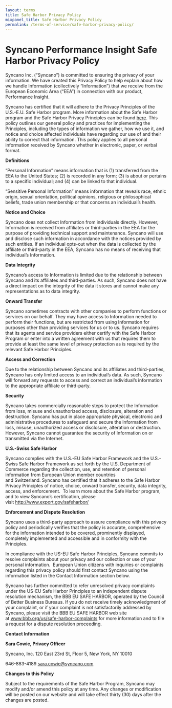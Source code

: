 ```yaml
---
layout: terms
title: Safe Harbor Privacy Policy
mixpanel_title: Safe Harbor Privacy Policy
permalink: /terms-of-service/safe-harbor-privacy-policy/
---
```


<h1>Syncano Performance Insight Safe Harbor Privacy Policy</h1>
Syncano Inc. (“Syncano”) is committed to ensuring the privacy of your information. We have created this Privacy Policy to help explain about how we handle Information (collectively “Information”) that we receive from the European Economic Area (“EEA”) in connection with our product, Performance Insight.

Syncano has certified that it will adhere to the Privacy Principles of the U.S.-E.U. Safe Harbor program. More information about the Safe Harbor program and the Safe Harbor Privacy Principles can be found <a target="_blank" href="http://www.export.gov/safeharbor/eu/eg_main_018475.asp">here</a>. This policy outlines our general policy and practices for implementing the Principles, including the types of information we gather, how we use it, and notice and choice affected individuals have regarding our use of and their ability to correct that information. This policy applies to all personal information received by Syncano whether in electronic, paper, or verbal format.

<strong>Definitions</strong>

“Personal Information” means information that is (1) transferred from the EEA to the United States; (2) is recorded in any form; (3) is about or pertains to a specific individual; and (4) can be linked to that individual.

“Sensitive Personal Information” means information that reveals race, ethnic origin, sexual orientation, political opinions, religious or philosophical beliefs, trade union membership or that concerns an individual’s health.

<strong>Notice and Choice </strong>

Syncano does not collect Information from individuals directly. However, Information is received from affiliates or third-parties in the EEA for the purpose of providing technical support and maintenance. Syncano will use and disclose such information in accordance with the notices provided by such entities. If an individual opts-out when the data is collected by the affiliate or third-party in the EEA, Syncano has no means of receiving that individual’s Information.

<strong>Data Integrity</strong>

Syncano’s access to Information is limited due to the relationship between Syncano and its affiliates and third-parties. As such, Syncano does not have a direct impact on the integrity of the data it stores and cannot make any representations as to data integrity.

<strong>Onward Transfer</strong>

Syncano sometimes contracts with other companies to perform functions or services on our behalf. They may have access to Information needed to perform their functions, but are restricted from using Information for purposes other than providing services for us or to us. Syncano requires that its agents and service providers either certify with the Safe Harbor Program or enter into a written agreement with us that requires them to provide at least the same level of privacy protection as is required by the relevant Safe Harbor Principles.

<strong>Access and Correction</strong>

Due to the relationship between Syncano and its affiliates and third-parties, Syncano has only limited access to an individual’s data. As such, Syncano will forward any requests to access and correct an individual’s information to the appropriate affiliate or third-party.

<strong>Security </strong>

Syncano takes commercially reasonable steps to protect the Information from loss, misuse and unauthorized access, disclosure, alteration and destruction. Syncano has put in place appropriate physical, electronic and administrative procedures to safeguard and secure the Information from loss, misuse, unauthorized access or disclosure, alteration or destruction. However, Syncano cannot guarantee the security of Information on or transmitted via the Internet.

<strong>U.S.-Swiss Safe Harbor</strong>

Syncano complies with the U.S.-EU Safe Harbor Framework and the U.S.-Swiss Safe Harbor Framework as set forth by the U.S. Department of Commerce regarding the collection, use, and retention of personal information from European Union member countries and Switzerland. Syncano has certified that it adheres to the Safe Harbor Privacy Principles of notice, choice, onward transfer, security, data integrity, access, and enforcement.  To learn more about the Safe Harbor program, and to view Syncano’s certification, please visit http://www.export.gov/safeharbor/

<strong>Enforcement and Dispute Resolution </strong>

Syncano uses a third-party approach to assure compliance with this privacy policy and periodically verifies that the policy is accurate, comprehensive for the information intended to be covered, prominently displayed, completely implemented and accessible and in conformity with the Principles.

In compliance with the US-EU Safe Harbor Principles, Syncano commits to resolve complaints about your privacy and our collection or use of your personal information.  European Union citizens with inquiries or complaints regarding this privacy policy should first contact Syncano using the information listed in the Contact Information section below.

Syncano has further committed to refer unresolved privacy complaints under the US-EU Safe Harbor Principles to an independent dispute resolution mechanism, the BBB EU SAFE HARBOR, operated by the Council of Better Business Bureaus. If you do not receive timely acknowledgment of your complaint, or if your complaint is not satisfactorily addressed by Syncano, please visit the BBB EU SAFE HARBOR web site at <a target="_blank" href="http://www.bbb.org/us/safe-harbor-complaints">www.bbb.org/us/safe-harbor-complaints</a> for more information and to file a request for a dispute resolution proceeding.

<strong>Contact Information</strong>

<strong>Sara Cowie, Privacy Officer</strong>

Syncano, Inc.
120 East 23rd St, Floor 5,
New York, NY 10010

646-883-4189
sara.cowie@syncano.com

<strong>Changes to this Policy</strong>

Subject to the requirements of the Safe Harbor Program, Syncano may modify and/or amend this policy at any time. Any changes or modification will be posted on our website and will take effect thirty (30) days after the changes are posted.

&nbsp;
